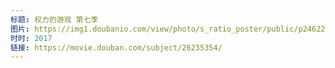 ```yaml
---
标题: 权力的游戏 第七季
图片: https://img1.doubanio.com/view/photo/s_ratio_poster/public/p2462245619.jpg
时时: 2017
链接: https://movie.douban.com/subject/26235354/
---
```

